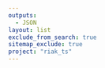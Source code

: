 ```yaml
---
outputs:
  - JSON
layout: list
exclude_from_search: true
sitemap_exclude: true
project: "riak_ts"
---
```



